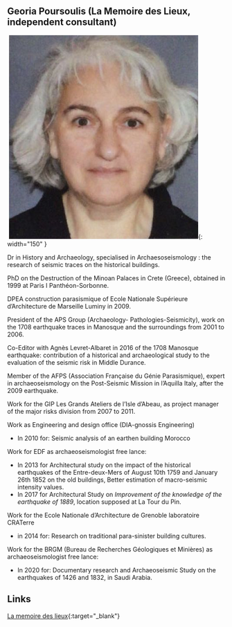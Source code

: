 ## Georia Poursoulis (La Memoire des Lieux, independent consultant)
![georgia](images/Georgia.jpg){: width="150" }


Dr in History and Archaeology, specialised in Archaesoseismology : the research of seismic traces on the historical buildings.

PhD on the Destruction of the Minoan Palaces in Crete (Greece), obtained in 1999 at Paris I Panthéon-Sorbonne.

DPEA construction parasismique of Ecole Nationale Supérieure d’Architecture de Marseille Luminy in 2009.

President of the APS Group (Archaeology- Pathologies-Seismicity), work on the 1708 earthquake traces in Manosque and the surroundings from 2001 to 2006.

Co-Editor with Agnès Levret-Albaret in 2016 of the 1708 Manosque earthquake: contribution of a historical and archaeological study to the evaluation of the seismic risk in Middle Durance.

Member of the AFPS (Association Française du Génie Parasismique), expert in archaeoseismology on the Post-Seismic Mission in l’Aquilla Italy, after the 2009 earthquake.

Work for the GIP Les Grands Ateliers de l’Isle d’Abeau, as project manager of the major risks division from 2007 to 2011.


Work as Engineering and design office (DIA-gnossis Engineering)

- In 2010 for: Seismic analysis of an earthen building Morocco 

Work for EDF as archaeoseismologist free lance:

- In 2013 for Architectural study on the impact of the historical earthquakes of the Entre-deux-Mers of August 10th 1759 and January 26th 1852 on the old buildings, Better estimation of macro-seismic intensity values.
- In 2017 for Architectural Study on *Improvement of the knowledge of the earthquake of 1889*, location supposed at La Tour du Pin.

Work for the Ecole Nationale d’Architecture de Grenoble laboratoire CRATerre 

- in 2014 for: Research on traditional para-sinister building cultures.

Work for the BRGM (Bureau de Recherches Géologiques et Minières) as archaeoseismologist free lance:

- In 2020 for: Documentary research and Archaeoseismic Study on the earthquakes of 1426 and 1832, in Saudi Arabia.

Links
-
[La memoire des lieux](http://www.la-memoire-des-lieux.fr){:target="_blank"}
